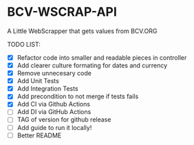 # BCV-WSCRAP-API

A Little WebScrapper that gets values from BCV.ORG 

TODO LIST:
- [X] Refactor code into smaller and readable pieces in controller
- [X] Add clearer culture formating for dates and currency
- [X] Remove unnecesary code
- [X] Add Unit Tests
- [X] Add Integration Tests
- [X] Add precondition to not merge if tests fails 
- [X] Add CI via Github Actions
- [ ] Add DI via GitHub Actions
- [ ] TAG of version for github release
- [ ] Add guide to run it locally!
- [ ] Better README